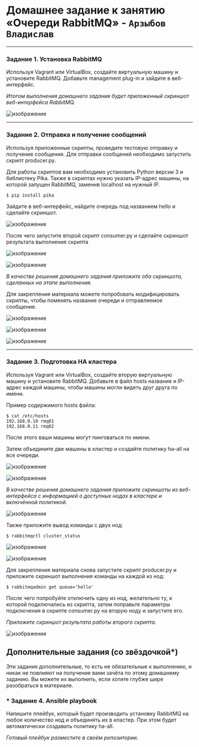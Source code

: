 # Домашнее задание к занятию  «Очереди RabbitMQ» - `Арзыбов Владислав`


---

### Задание 1. Установка RabbitMQ

Используя Vagrant или VirtualBox, создайте виртуальную машину и установите RabbitMQ.
Добавьте management plug-in и зайдите в веб-интерфейс.

*Итогом выполнения домашнего задания будет приложенный скриншот веб-интерфейса RabbitMQ.*

![изображение](https://github.com/user-attachments/assets/fa537df9-d57c-466e-b0cb-af49b9a904b6)


---

### Задание 2. Отправка и получение сообщений

Используя приложенные скрипты, проведите тестовую отправку и получение сообщения.
Для отправки сообщений необходимо запустить скрипт producer.py.

Для работы скриптов вам необходимо установить Python версии 3 и библиотеку Pika.
Также в скриптах нужно указать IP-адрес машины, на которой запущен RabbitMQ, заменив localhost на нужный IP.

```shell script
$ pip install pika
```

Зайдите в веб-интерфейс, найдите очередь под названием hello и сделайте скриншот.

![изображение](https://github.com/user-attachments/assets/c9c303f8-273e-4a82-9f49-0a56b06897db)

После чего запустите второй скрипт consumer.py и сделайте скриншот результата выполнения скрипта

![изображение](https://github.com/user-attachments/assets/dd6a3209-f6f7-417c-ad13-77d3b5f99f04)

![изображение](https://github.com/user-attachments/assets/867d60b9-cf68-4bda-9061-1960268afc45)

*В качестве решения домашнего задания приложите оба скриншота, сделанных на этапе выполнения.*

Для закрепления материала можете попробовать модифицировать скрипты, чтобы поменять название очереди и отправляемое сообщение.

![изображение](https://github.com/user-attachments/assets/d00d8502-491f-4bb8-a083-8d4c0ac845a5)

![изображение](https://github.com/user-attachments/assets/acb6eb6d-c02a-4d9b-aab9-ceb9399965a7)

![изображение](https://github.com/user-attachments/assets/38894cbc-dcbb-4489-a7aa-4c913da71fd3)

---

### Задание 3. Подготовка HA кластера

Используя Vagrant или VirtualBox, создайте вторую виртуальную машину и установите RabbitMQ.
Добавьте в файл hosts название и IP-адрес каждой машины, чтобы машины могли видеть друг друга по имени.

Пример содержимого hosts файла:
```shell script
$ cat /etc/hosts
192.168.0.10 rmq01
192.168.0.11 rmq02
```
После этого ваши машины могут пинговаться по имени.

Затем объедините две машины в кластер и создайте политику ha-all на все очереди.

![изображение](https://github.com/user-attachments/assets/32866b1f-e52b-42af-9f86-406302ad74a9)

![изображение](https://github.com/user-attachments/assets/9360e739-8c6e-4783-b8bd-020c8a75676e)


*В качестве решения домашнего задания приложите скриншоты из веб-интерфейса с информацией о доступных нодах в кластере и включённой политикой.*

![изображение](https://github.com/user-attachments/assets/4108575d-1864-4223-8e9a-5a08827e954c)


Также приложите вывод команды с двух нод:

```shell script
$ rabbitmqctl cluster_status
```

![изображение](https://github.com/user-attachments/assets/ed57ae66-0fe4-4a4c-a437-ef5af61e8985)

![изображение](https://github.com/user-attachments/assets/91dea203-169f-4844-aa85-b74c16897e86)


Для закрепления материала снова запустите скрипт producer.py и приложите скриншот выполнения команды на каждой из нод:

```shell script
$ rabbitmqadmin get queue='hello'
```

После чего попробуйте отключить одну из нод, желательно ту, к которой подключались из скрипта, затем поправьте параметры подключения в скрипте consumer.py на вторую ноду и запустите его.

*Приложите скриншот результата работы второго скрипта.*

![изображение](https://github.com/user-attachments/assets/766139f9-4cbf-4d77-bc84-d5f3b9f3d0ae)



## Дополнительные задания (со звёздочкой*)
Эти задания дополнительные, то есть не обязательные к выполнению, и никак не повлияют на получение вами зачёта по этому домашнему заданию. Вы можете их выполнить, если хотите глубже шире разобраться в материале.

### * Задание 4. Ansible playbook

Напишите плейбук, который будет производить установку RabbitMQ на любое количество нод и объединять их в кластер.
При этом будет автоматически создавать политику ha-all.

*Готовый плейбук разместите в своём репозитории.*


